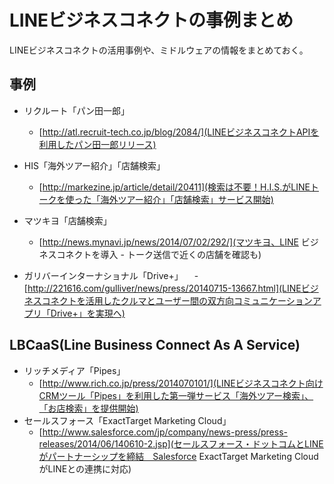 LINEビジネスコネクトの事例まとめ
===============================

LINEビジネスコネクトの活用事例や、ミドルウェアの情報をまとめておく。

## 事例
- リクルート「パン田一郎」
  - [http://atl.recruit-tech.co.jp/blog/2084/](LINEビジネスコネクトAPIを利用したパン田一郎リリース)

- HIS「海外ツアー紹介」「店舗検索」
  - [http://markezine.jp/article/detail/20411](検索は不要！H.I.S.がLINEトークを使った「海外ツアー紹介」「店舗検索」サービス開始)

- マツキヨ「店舗検索」
  - [http://news.mynavi.jp/news/2014/07/02/292/](マツキヨ、LINE ビジネスコネクトを導入 - トーク送信で近くの店舗を確認も)
  
- ガリバーインターナショナル「Drive+」
　- [http://221616.com/gulliver/news/press/20140715-13667.html](LINEビジネスコネクトを活用したクルマとユーザー間の双方向コミュニケーションアプリ「Drive+」を実現へ)

## LBCaaS(Line Business Connect As A Service)
- リッチメディア「Pipes」
  - [http://www.rich.co.jp/press/2014070101/](LINEビジネスコネクト向けCRMツール「Pipes」を利用した第一弾サービス「海外ツアー検索」、「お店検索」を提供開始)
- セールスフォース「ExactTarget Marketing Cloud」
  - [http://www.salesforce.com/jp/company/news-press/press-releases/2014/06/140610-2.jsp](セールスフォース・ドットコムとLINEがパートナーシップを締結　Salesforce ExactTarget Marketing CloudがLINEとの連携に対応)



